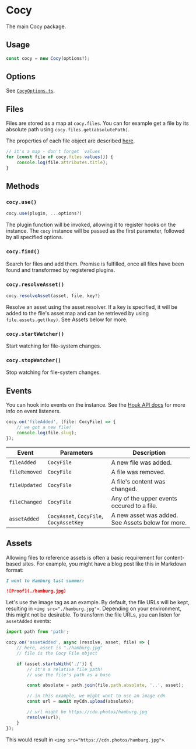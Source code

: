 # Cocy

The main Cocy package.

## Usage

```ts
const cocy = new Cocy(options?);
```

## Options

See [`CocyOptions.ts`](./src/types/CocyOptions.ts).

## Files

Files are stored as a map at `cocy.files`. You can for example get a file by its absolute path using `cocy.files.get(absolutePath)`.

The properties of each file object are described [here](./src/CocyFile.ts).

```ts
// it's a map - don't forget `values`
for (const file of cocy.files.values()) {
	console.log(file.attributes.title);
}
```

## Methods

### `cocy.use()`

```ts
cocy.use(plugin, ...options?)
```

The plugin function will be invoked, allowing it to register hooks on the instance. The `cocy` instance will be passed as the first parameter, followed by all specified options.

### `cocy.find()`

Search for files and add them. Promise is fulfilled, once all files have been found and transformed by registered plugins.

### `cocy.resolveAsset()`

```ts
cocy.resolveAsset(asset, file, key?)
```

Resolve an asset using the asset resolver. If a key is specified, it will be added to the file's asset map and can be retrieved by using `file.assets.get(key)`. See Assets below for more.

### `cocy.startWatcher()`

Start watching for file-system changes.

### `cocy.stopWatcher()`

Stop watching for file-system changes.

## Events

You can hook into events on the instance. See the [Houk API docs](https://github.com/krmax44/houk#api) for more info on event listeners.

```ts
cocy.on('fileAdded', (file: CocyFile) => {
	// we got a new file!
	console.log(file.slug);
});
```

| Event         | Parameters                              | Description                                       |
| ------------- | --------------------------------------- | ------------------------------------------------- |
| `fileAdded`   | `CocyFile`                              | A new file was added.                             |
| `fileRemoved` | `CocyFile`                              | A file was removed.                               |
| `fileUpdated` | `CocyFile`                              | A file's content was changed.                     |
| `fileChanged` | `CocyFile`                              | Any of the upper events occured to a file.        |
| `assetAdded`  | `CocyAsset`, `CocyFile`, `CocyAssetKey` | A new asset was added. See Assets below for more. |

## Assets

Allowing files to reference assets is often a basic requirement for content-based sites. For example, you might have a blog post like this in Markdown format:

```md
I went to Hamburg last summer:

![Proof](./hamburg.jpg)
```

Let's use the image tag as an example. By default, the file URLs will be kept, resulting in `<img src="./hamburg.jpg">`. Depending on your environment, this might not be desirable. To transform the file URLs, you can listen for `assetAdded` events:

```js
import path from 'path';

cocy.on('assetAdded', async (resolve, asset, file) => {
	// here, asset is "./hamburg.jpg"
	// file is the Cocy File object

	if (asset.startsWith('./')) {
		// it's a relative file path!
		// use the file's path as a base

		const absolute = path.join(file.path.absolute, '..', asset);

		// in this example, we might want to use an image cdn
		const url = await myCdn.upload(absolute);

		// url might be https://cdn.photos/hamburg.jpg
		resolve(url);
	}
});
```

This would result in `<img src="https://cdn.photos/hamburg.jpg">`.
